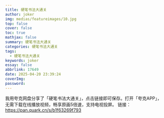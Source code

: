 ```yaml
---
title: 硬笔书法大通关
author: joker
img: medias/featureimages/10.jpg
top: false
cover: false
toc: true
mathjax: false
summary: 硬笔书法大通关
categories: 硬笔书法大通关
tags:
  - 硬笔书法大通关
keywords: joker
essay: false
abbrlink: 17649
date: 2025-04-20 23:39:24
coverImg:
password:
---
```


我用夸克网盘分享了「硬笔书法大通关」，点击链接即可保存。打开「夸克APP」，无需下载在线播放视频，畅享原画5倍速，支持电视投屏。
链接：https://pan.quark.cn/s/b1f63269f793
